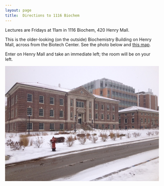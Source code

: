 ```yaml
---
layout: page
title:  Directions to 1116 Biochem
---
```


Lectures are Fridays at 11am in 1116 Biochem, 420 Henry Mall. 

This is the older-looking (on the outside) Biochemistry Building on
Henry Mall, across from the Biotech Center. See the photo below and
[this map](http://map.wisc.edu/s/psk50tw2).

Enter on Henry Mall and take an immediate left; the room will be on
your left.

![Biochemistry building](../assets/pics/biochem_bldg.jpg)
